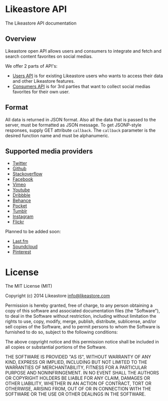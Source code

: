 # Likeastore API

The Likeastore API documentation

## Overview

Likeastore open API allows users and consumers to integrate and fetch and search content favorites on social medias.

We offer 2 parts of API's:

* [Users API](/docs/users/index.md) is for existing Likeastore users who wants to access their data and other Likeastore features.
* [Consumers API](/docs/consumers/index.md) is for 3rd parties that want to collect social medias favorites for their own user.

## Format

All data is returned in JSON format. Also all the data that is passed to the server, must be formatted as JSON message. To get JSONP-style responses, supply GET attribute <code>callback</code>. The <code>callback</code> parameter is the desired function name and must be alphanumeric.

## Supported media providers

* [Twitter]()
* [Github]()
* [Stackoverflow]()
* [Facebook]()
* [Vimeo]()
* [Youtube]()
* [Dribbble]()
* [Behance]()
* [Pocket]()
* [Tumblr]()
* [Instagram]()
* [Flickr]()

Planned to be added soon:

* [Last.fm]()
* [Soundcloud]()
* [Pinterest]()

# License

The MIT License (MIT)

Copyright (c) 2014 Likeastore info@likeastore.com

Permission is hereby granted, free of charge, to any person obtaining a copy
of this software and associated documentation files (the "Software"), to deal
in the Software without restriction, including without limitation the rights
to use, copy, modify, merge, publish, distribute, sublicense, and/or sell
copies of the Software, and to permit persons to whom the Software is
furnished to do so, subject to the following conditions:

The above copyright notice and this permission notice shall be included in all
copies or substantial portions of the Software.

THE SOFTWARE IS PROVIDED "AS IS", WITHOUT WARRANTY OF ANY KIND, EXPRESS OR
IMPLIED, INCLUDING BUT NOT LIMITED TO THE WARRANTIES OF MERCHANTABILITY,
FITNESS FOR A PARTICULAR PURPOSE AND NONINFRINGEMENT. IN NO EVENT SHALL THE
AUTHORS OR COPYRIGHT HOLDERS BE LIABLE FOR ANY CLAIM, DAMAGES OR OTHER
LIABILITY, WHETHER IN AN ACTION OF CONTRACT, TORT OR OTHERWISE, ARISING FROM,
OUT OF OR IN CONNECTION WITH THE SOFTWARE OR THE USE OR OTHER DEALINGS IN THE
SOFTWARE.